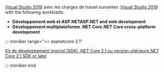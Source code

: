 <span data-ttu-id="43492-101">[Visual Studio 2019](https://visualstudio.microsoft.com/downloads/?utm_medium=microsoft&utm_source=docs.microsoft.com&utm_campaign=inline+link&utm_content=download+vs2019) avec les charges de travail suivantes :</span><span class="sxs-lookup"><span data-stu-id="43492-101">[Visual Studio 2019](https://visualstudio.microsoft.com/downloads/?utm_medium=microsoft&utm_source=docs.microsoft.com&utm_campaign=inline+link&utm_content=download+vs2019) with the following workloads:</span></span>

* <span data-ttu-id="43492-102">**Développement web et ASP.NET**</span><span class="sxs-lookup"><span data-stu-id="43492-102">**ASP.NET and web development**</span></span>
* <span data-ttu-id="43492-103">**Développement multiplateforme .NET Core**</span><span class="sxs-lookup"><span data-stu-id="43492-103">**.NET Core cross-platform development**</span></span>

::: moniker range=">= aspnetcore-2.1"

[<span data-ttu-id="43492-104">Kit de développement logiciel (SDK) .NET Core 2.1 ou version ultérieure</span><span class="sxs-lookup"><span data-stu-id="43492-104">.NET Core 2.1 SDK or later</span></span>](https://dotnet.microsoft.com/download)

::: moniker-end
